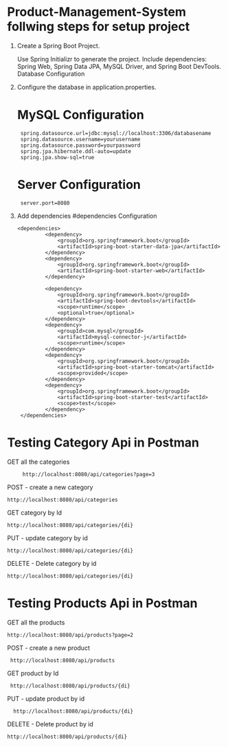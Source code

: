 # Product-Management-System follwing steps for setup project 



1) Create a Spring Boot Project.

    Use Spring Initializr to generate the project.
    Include dependencies: Spring Web, Spring Data JPA, MySQL Driver, and Spring Boot DevTools.
    Database Configuration
    
2) Configure the database in application.properties.
   # MySQL Configuration
        spring.datasource.url=jdbc:mysql://localhost:3306/databasename
        spring.datasource.username=yourusername
        spring.datasource.password=yourpassword
        spring.jpa.hibernate.ddl-auto=update
        spring.jpa.show-sql=true

   # Server Configuration
        server.port=8080


3) Add dependencies
   #dependencies Configuration
   
       <dependencies>
        		<dependency>
        			<groupId>org.springframework.boot</groupId>
        			<artifactId>spring-boot-starter-data-jpa</artifactId>
        		</dependency>
        		<dependency>
        			<groupId>org.springframework.boot</groupId>
        			<artifactId>spring-boot-starter-web</artifactId>
        		</dependency>
        
        		<dependency>
        			<groupId>org.springframework.boot</groupId>
        			<artifactId>spring-boot-devtools</artifactId>
        			<scope>runtime</scope>
        			<optional>true</optional>
        		</dependency>
        		<dependency>
        			<groupId>com.mysql</groupId>
        			<artifactId>mysql-connector-j</artifactId>
        			<scope>runtime</scope>
        		</dependency>
        		<dependency>
        			<groupId>org.springframework.boot</groupId>
        			<artifactId>spring-boot-starter-tomcat</artifactId>
        			<scope>provided</scope>
        		</dependency>
        		<dependency>
        			<groupId>org.springframework.boot</groupId>
        			<artifactId>spring-boot-starter-test</artifactId>
        			<scope>test</scope>
        		</dependency>
	    </dependencies>    

<h1>Testing Category Api in Postman</h1>

GET all the categories
     			   
	     http://localhost:8080/api/categories?page=3

POST - create a new category

		   	
	http://localhost:8080/api/categories


 GET category by Id

   	
	http://localhost:8080/api/categories/{di}

 PUT - update category by id

 	
	http://localhost:8080/api/categories/{di}

 DELETE - Delete category by id

 	http://localhost:8080/api/categories/{di}

 <h1>Testing Products Api in Postman</h1>

 GET all the products
 			
    http://localhost:8080/api/products?page=2

POST - create a new product


	 http://localhost:8080/api/products

  GET product by Id


 	 http://localhost:8080/api/products/{di}

   PUT - update product by id


 	  http://localhost:8080/api/products/{di}

 DELETE - Delete product by id
 		

	http://localhost:8080/api/products/{di}
         
